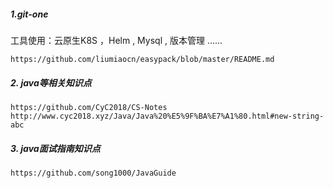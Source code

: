 ##### 	 1.git-one

工具使用：云原生K8S ，Helm , Mysql , 版本管理 ......

```
https://github.com/liumiaocn/easypack/blob/master/README.md
```



##### 2. java等相关知识点

```
https://github.com/CyC2018/CS-Notes
http://www.cyc2018.xyz/Java/Java%20%E5%9F%BA%E7%A1%80.html#new-string-abc
```



##### 3. java面试指南知识点

```
https://github.com/song1000/JavaGuide
```


